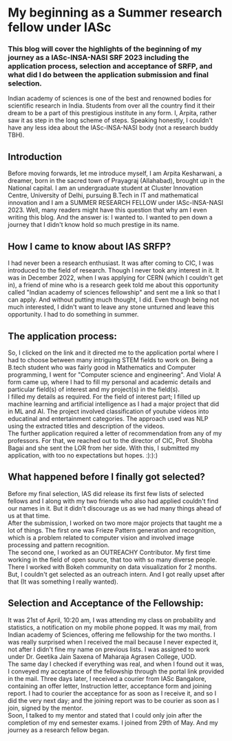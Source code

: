 # My beginning as a Summer research fellow under IASc
### This blog will cover the highlights of the beginning of my journey as a IASc-INSA-NASI SRF 2023 including the application process, selection and acceptance of SRFP, and what did I do between the application submission and final selection.
Indian academy of sciences is one of the best and renowned bodies for scientific research in India. Students from over all the country find it their dream to be a part of this prestigious institute in any form. I, Arpita, rather saw it as step in the long scheme of steps. Speaking honestly, I couldn't have any less idea about the IASc-INSA-NASI body (not a research buddy TBH).
## Introduction
Before moving forwards, let me introduce myself, I am Arpita Kesharwani, a dreamer, born in the sacred town of Prayagraj (Allahabad), brought up in the National capital. I am an undergraduate student at Cluster Innovation Centre, University of Delhi, pursuing B.Tech in IT and mathematical innovation and I am a SUMMER RESEARCH FELLOW under IASc-INSA-NASI 2023. Well, many readers might have this question that why am I even writing this blog. And the answer is: I wanted to. I wanted to pen down a journey that I didn't know hold so much prestige in its name.
## How I came to know about IAS SRFP?
I had never been a research enthusiast. It was after coming to CIC, I was introduced to the field of research. Though I never took any interest in it. It was in December 2022, when I was applying for CERN (which I couldn't get in), a friend of mine who is a research geek told me about this opportunity called "Indian academy of sciences fellowship" and sent me a link so that I can apply. And without putting much thought, I did. Even though being not much interested, I didn't want to leave any stone unturned and leave this opportunity. I had to do something in summer.
## The application process:
So, I clicked on the link and it directed me to the application portal where I had to choose between many intriguing STEM fields to work on. Being a B.tech student who was fairly good in Mathematics and Computer programming, I went for "Computer science and engineering". And Viola! A form came up, where I had to fill my personal and academic details and particular field(s) of interest and my project(s) in the field(s).<br>
I filled my details as required. For the field of interest part; I filled up machine learning and artificial intelligence as I had a major project that did in ML and AI. The project involved classification of youtube videos into educatinal and entertainment categories. The approach used was NLP using the extracted titles and description of the videos. <br>
The further application required a letter of recommendation from any of my professors. For that, we reached out to the director of CIC, Prof. Shobha Bagai and she sent the LOR from her side. With this, I submitted my application, with too no expectations but hopes. :):):)
## What happened before I finally got selected?
Before my final selection, IAS did release its first few lists of selected fellows and I along with my two friends who also had applied couldn't find our names in it. But it didn't discourage us as we had many things ahead of us at that time.<br>
After the submission, I worked on two more major projects that taught me a lot of things. The first one was Frieze Pattern generation and recognition, which is a problem related to computer vision and involved image processing and pattern recognition.<br>
The second one, I worked as an OUTREACHY Contributor. My first time working in the field of open source, that too with so many diverse people. There I worked with Bokeh community on data visualization for 2 months. But, I couldn't get selected as an outreach intern. And I got really upset after that (It was something I really wanted).<br>
## Selection and Acceptance of the Fellowship:
It was 21st of April, 10:20 am, I was attending my class on probability and statistics, a notification on my mobile phone popped. It was my mail, from Indian academy of Sciences, offering me fellowship for the two months. I was really surprised when I received the mail because I never expected it, not after I didn't fine my name on previous lists. I was assigned to work under Dr. Geetika Jain Saxena of Maharaja Agrasen College, UOD.<br>
The same day I checked if everything was real, and when I found out it was, I conveyed my acceptance of the fellowship through the portal link provided in the mail. Three days later, I received a courier from IASc Bangalore, containing an offer letter, Instruction letter, acceptance form and joining report. I had to courier the acceptance for as soon as I receive it, and so I did the very next day; and the joining report was to be courier as soon as I join, signed by the mentor.<br>
Soon, I talked to my mentor and stated that I could only join after the completion of my end semester exams. I joined from 29th of May. And my journey as a research fellow began.
